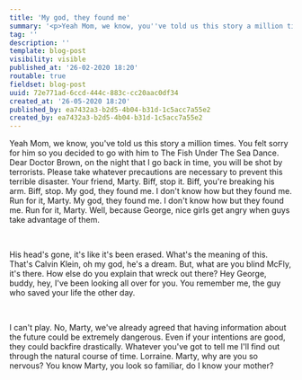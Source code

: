 ```yaml
---
title: 'My god, they found me'
summary: '<p>Yeah Mom, we know, you''ve told us this story a million times. You felt sorry for him so you decided to go with him to The Fish Under The Sea Dance. Dear Doctor Brown, on the night that I go back in time, you will be shot by terrorists. Please take whatever precautions are necessary to prevent this terrible disaster. Your friend, Marty. Biff, stop it. Biff, you''re breaking his arm. Biff, stop. My god, they found me. I don''t know how but they found me. Run for it, Marty. My god, they found me. I don''t know how but they found me. Run for it, Marty. Well, because George, nice girls get angry when guys take advantage of them.</p>'
tag: ''
description: ''
template: blog-post
visibility: visible
published_at: '26-02-2020 18:20'
routable: true
fieldset: blog-post
uuid: 72e771ad-6ccd-444c-883c-cc20aac0df34
created_at: '26-05-2020 18:20'
published_by: ea7432a3-b2d5-4b04-b31d-1c5acc7a55e2
created_by: ea7432a3-b2d5-4b04-b31d-1c5acc7a55e2
---
```

<p>Yeah Mom, we know, you've told us this story a million times. You felt sorry for him so you decided to go with him to The Fish Under The Sea Dance. Dear Doctor Brown, on the night that I go back in time, you will be shot by terrorists. Please take whatever precautions are necessary to prevent this terrible disaster. Your friend, Marty. Biff, stop it. Biff, you're breaking his arm. Biff, stop. My god, they found me. I don't know how but they found me. Run for it, Marty. My god, they found me. I don't know how but they found me. Run for it, Marty. Well, because George, nice girls get angry when guys take advantage of them.</p><p><br></p><p>His head's gone, it's like it's been erased. What's the meaning of this. That's Calvin Klein, oh my god, he's a dream. But, what are you blind McFly, it's there. How else do you explain that wreck out there? Hey George, buddy, hey, I've been looking all over for you. You remember me, the guy who saved your life the other day.</p><p><br></p><p>I can't play. No, Marty, we've already agreed that having information about the future could be extremely dangerous. Even if your intentions are good, they could backfire drastically. Whatever you've got to tell me I'll find out through the natural course of time. Lorraine. Marty, why are you so nervous? You know Marty, you look so familiar, do I know your mother?</p>
